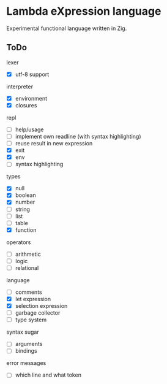 # Lambda eXpression language

Experimental functional language written in Zig.

## ToDo

lexer

- [x] utf-8 support

interpreter

- [x] environment
- [x] closures

repl

- [ ] help/usage
- [ ] implement own readline (with syntax highlighting)
- [ ] reuse result in new expression
- [x] exit
- [x] env
- [ ] syntax highlighting

types

- [x] null
- [x] boolean
- [x] number
- [ ] string
- [ ] list
- [ ] table
- [x] function

operators

- [ ] arithmetic
- [ ] logic
- [ ] relational

language

- [ ] comments
- [x] let expression
- [x] selection expression
- [ ] garbage collector
- [ ] type system

syntax sugar

- [ ] arguments
- [ ] bindings

error messages

- [ ] which line and what token
